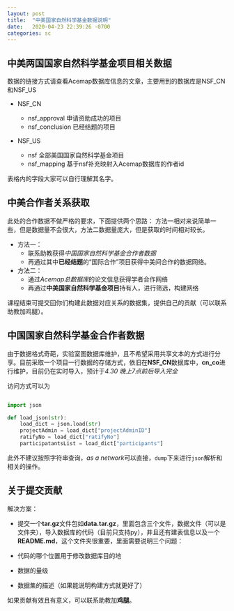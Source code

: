 ```yaml
---
layout: post
title:  "中美国家自然科学基金数据说明"
date:   2020-04-23 22:39:26 -0700
categories: sc
---
```


## 中美两国国家自然科学基金项目相关数据

数据的链接方式请查看Acemap数据库信息的文章，主要用到的数据库是NSF_CN和NSF_US

- NSF_CN
  - nsf_approval 申请资助成功的项目
  - nsf_conclusion 已经结题的项目

- NSF_US
  - nsf 全部美国国家自然科学基金项目
  - nsf_mapping 基于nsf补充映射入Acemap数据库的作者id

表格内的字段大家可以自行理解其名字。

## 中美合作者关系获取

此处的合作数据不做严格的要求，下面提供两个思路：
方法一相对来说简单一些，但是数据量不会很大，方法二数据量庞大，但是获取的时间相对较长。

- 方法一：
  - 联系助教获得*中国国家自然科学基金合作者数据*
  - 再通过其中**已经结题**的“国际合作”项目获得中美间合作的数据网络。
- 方法二：
  - 通过*Acemap总数据库*的论文信息获得学者合作网络
  - 再通过**中美国家自然科学基金项目**持有人，进行筛选，构建网络

课程结束可提交回你们构建此数据对应关系的数据集，提供自己的贡献（可以联系助教加鸡腿）。

## 中国国家自然科学基金合作者数据

由于数据格式奇葩，实验室图数据库维护，且不希望采用共享文本的方式进行分享。目前采取一个项目一行数据的存储方式，依旧在**NSF_CN**数据库中，**cn_co**进行维护，目前仍在实时导入，预计于*4.30 晚上7点前后导入完全*

访问方式可以为
```py , python

import json

def load_json(str):
    load_dict = json.load(str)
    projectAdmin = load_dict["projectAdminID"]
    ratifyNo = load_dict["ratifyNo"]
    participatantsList = load_dict["participants"]

```

此外不建议按照字符串查询，*as a network*可以直接，`dump`下来进行`json`解析和相关的操作。

## 关于提交贡献

解决方案：


- 提交一个**tar.gz**文件包如**data.tar.gz**，里面包含三个文件，数据文件（可以是文件夹），导入数据库的代码（目前只支持py），并且还有建表信息以及一个**README.md**，这个文件夹很重要，里面需要说明三个问题：

- 代码的哪个位置用于修改数据库目的地
- 数据的量级
- 数据集的描述（如果能说明构建方式就更好了）

如果贡献有效且有意义，可以联系助教加**鸡腿**。